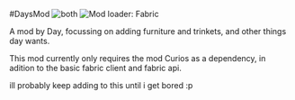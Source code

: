 #DaysMod
![both](https://img.shields.io/badge/environment-both-4caf50?style=flat-square)
![Mod loader: Fabric](https://img.shields.io/badge/mod%20loader-fabric-d64541?style=flat-square)

A mod by Day, focussing on adding furniture and trinkets, and other things day wants.

This mod currently only requires the mod Curios as a dependency, in adition to the basic fabric client and fabric api.

ill probably keep adding to this until i get bored :p